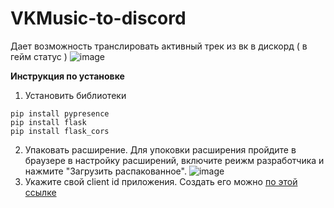 # VKMusic-to-discord
 Дает возможность транслировать активный трек из вк в дискорд ( в гейм статус ) 
![image](https://github.com/MichailMar/VKMusic-to-discord/assets/63363137/392b5f94-ea61-4910-af40-69a7ccf1ffa7)

**Инструкция по установке**

1. Установить библиотеки
   
```
pip install pypresence
pip install flask
pip install flask_cors
```
2. Упаковать расширение. Для упоковки расширения пройдите в браузере в настройку расширений, включите реижм разработчика и нажмите "Загрузить распакованное".
![image](https://github.com/MichailMar/VKMusic-to-discord/assets/63363137/d3fb8881-603e-453f-b8b7-03def47d62b9)
3. Укажите свой client id приложения. Создать его можно [по этой ссылке](https://discord.com/developers/applications/)
